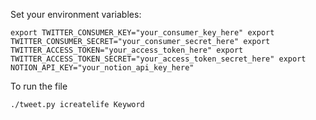 Set your environment variables:

`
export TWITTER_CONSUMER_KEY="your_consumer_key_here"
export TWITTER_CONSUMER_SECRET="your_consumer_secret_here"
export TWITTER_ACCESS_TOKEN="your_access_token_here"
export TWITTER_ACCESS_TOKEN_SECRET="your_access_token_secret_here"
export NOTION_API_KEY="your_notion_api_key_here"
`


To run the file

`
./tweet.py icreatelife Keyword
`
